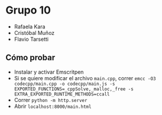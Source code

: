 # Grupo 10

- Rafaela Kara
- Cristóbal Muñoz
- Flavio Tarsetti

## Cómo probar

- Instalar y activar Emscritpen
- Si se quiere modificar el archivo `main.cpp`, correr `emcc -O3 codecpp/main.cpp -o codecpp/main.js -s EXPORTED_FUNCTIONS=_cppSolve,_malloc,_free -s EXTRA_EXPORTED_RUNTIME_METHODS=ccall`
- Correr `python -m http.server`
- Abrir `localhost:8000/main.html`
